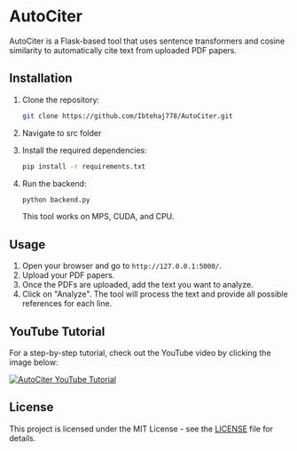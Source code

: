 # AutoCiter

AutoCiter is a Flask-based tool that uses sentence transformers and cosine similarity to automatically cite text from uploaded PDF papers.

## Installation

1. Clone the repository:

   ```bash
   git clone https://github.com/Ibtehaj778/AutoCiter.git
   ```

2. Navigate to src folder
3. Install the required dependencies:

   ```bash
   pip install -r requirements.txt
   ```

4. Run the backend:

   ```bash
   python backend.py
   ```

   This tool works on MPS, CUDA, and CPU.

## Usage

1. Open your browser and go to `http://127.0.0.1:5000/`.
2. Upload your PDF papers.
3. Once the PDFs are uploaded, add the text you want to analyze.
4. Click on "Analyze". The tool will process the text and provide all possible references for each line.

## YouTube Tutorial

For a step-by-step tutorial, check out the YouTube video by clicking the image below:

[![AutoCiter YouTube Tutorial](https://img.youtube.com/vi/XhESgjRFor0/0.jpg)](https://youtu.be/XhESgjRFor0)

## License

This project is licensed under the MIT License - see the [LICENSE](LICENSE) file for details.
